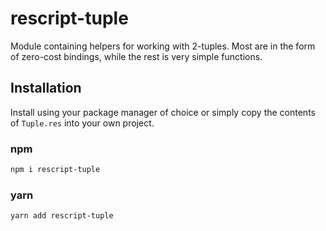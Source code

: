 # rescript-tuple
Module containing helpers for working with 2-tuples. Most are in the form of zero-cost bindings,
while the rest is very simple functions.

## Installation
Install using your package manager of choice or simply copy the contents of `Tuple.res` into your
own project.

### npm
```sh
npm i rescript-tuple
```

### yarn
```sh
yarn add rescript-tuple
```
